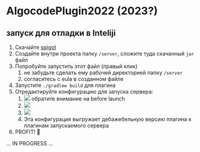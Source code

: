 # AlgocodePlugin2022 (2023?)

## запуск для отладки в Inteliji

1. Скачайте [spigot](https://getbukkit.org/get/7d4d4901bb1f641da6a9882c69d5fd54)
2. Создайте внутри проекта папку `/server`, сложите туда скачанный `jar` файл
3. Попробуйте запустить этот файл (правый клик)
   1. не забудьте сделать ему рабочей директорией папку `/server`
   2. согласитесь с eula в созданном файле 
4. Запустите `./gradlew build` для плагина
5. Отредактируйте конфигурацию для запуска сервера:
   1. ![](readme_sources/config_all.png) обратите внимание на before launch
   2. ![](readme_sources/config_gradle.png) 
   3. ![](readme_sources/config_smoke.png)
   4. Эта конфигурация выгружает дебажебельную версию плагина к плагинам запускаемого сервера
6. PROFIT! 🎉

...
IN PROGRESS
...